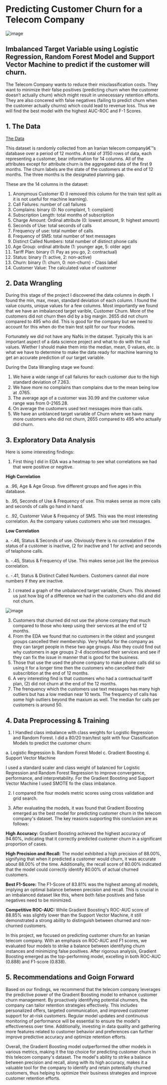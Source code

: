 # Predicting Customer Churn for a Telecom Company

![image](https://github.com/GHASS19/Customer-Churn/assets/86930309/c6bd7956-06ef-47e0-9ac1-46d51a3feb37)

## Imbalanced Target Variable using Logistic Regression, Random Forest Model and Support Vector Machine to predict if the customer will churn.

The Telecom Company wants to reduce their misclassification costs.  They want to minimize their false positives (predicting churn when the customer doesn’t actually churn) which might result in unnecessary retention efforts. They are also concered with false negatives (failing to predict churn when the customer actually churns) which could lead to revenue loss. Thus we will find the best model with the highest AUC-ROC and F-1 Scores.

## 1. The Data
[The Data](https://archive.ics.uci.edu/dataset/563/iranian+churn+dataset)

This dataset is randomly collected from an Iranian telecom companyâ€™s database over a period of 12 months. A total of 3150 rows of data, each representing a customer, bear information for 14 columns. 
All of the attributes except for attribute churn is the aggregated data of the first 9 months. The churn labels are the state of the customers at the end of 12 months. The three months is the designated planning gap.

These are the 14 columns in the dataset:

1. Anonymous Customer ID (I removed this column for the train test split as it is not useful for machine learning).
2. Call Failures: number of call failures
3. Complains: binary (0: No complaint, 1: complaint)
4. Subscription Length: total months of subscription
5. Charge Amount: Ordinal attribute (0: lowest amount, 9: highest amount)
6. Seconds of Use: total seconds of calls
7. Frequency of use: total number of calls
8. Frequency of SMS: total number of text messages
9. Distinct Called Numbers: total number of distinct phone calls
10. Age Group: ordinal attribute (1: younger age, 5: older age)
11. Tariff Plan: binary (1: Pay as you go, 2: contractual)
12. Status: binary (1: active, 2: non-active)
13. Churn: binary (1: churn, 0: non-churn) - Class label
14. Customer Value: The calculated value of customer

## 2. Data Wrangling

During this stage of the project I discovered the data columns in depth. I found the min, max, mean, standard deviation of each column. I found the value counts, unique values for a few columns. Most importantly we found that we have an imbalanced target varible, Customer Churn. More of the customers did not churn then did by a big margin. 2655 did not churn compared to 495 who did. This is good for the company but we need to account for this when do the train test split for our four models. 

Fortunately we did not have any NaNs in the dataset. Typically this is an important aspect of a data science project and what to do with the null values. Wiether I should make them into the median, mean, 0 values, etc. is what we have to determine to make the data ready for machine learning to get an accurate prediction of our target variable.

During the Data Wrangling stage we found:
1. We have a wide range of call failures for each customer due to the high standard deviation of 7.263.
2. We have more no complains than complains due to the mean being low at .0765.
3. The average age of a customer was 30.99 and the customer value range was from 0-2165.28.
4. On average the customers used text messages more than calls.
5. We have an unblanced target variable of Churn where we have many more customers who did not churn, 2655 compared to 495 who actually did churn.

## 3. Exploratory Data Analysis

Here is some interesting findings:

1. First thing I did in EDA was a heatmap to see what correlations we had that were positive or negitive.

**High Correlation**

a. .96, Age & Age Group. five different groups and five ages in this database.

b. .95, Seconds of Use & Frequency of use. This makes sense as more calls and seconds of calls go hand in hand.

c. .92, Customer Value & Frequency of SMS. This was the most interesting correlation. As the company values customers who use text messages.

**Low Correlation**

a. -.46, Status & Seconds of use. Obviously there is no correalation if the status of a customer is inactive, (2 for inactive and 1 for active) and seconds of telaphone calls.

b. -.45, Status & Frequency of Use. This makes sense just like the previous correlation.

c. -.41, Status & Distinct Called Numbers. Customers cannot dial more numbers if they are inactive.

2. I created a graph of the unbalanced target variable, Churn. This showed us just how big of a difference we had in the customers who did and did not churn.

![image](https://github.com/GHASS19/Customer-Churn/assets/86930309/162145cd-b130-4925-a975-c115172345be)

3. Customers that churned did not use the phone company that much compared to those who keep using their services at the end of 12 months.
4. From the EDA we found that no customers in the oldest and youngest groups cancelled their membership. Very helpful for the company as they can target people in these two age groups. Also they could find out why customers in age groups 2-4 discontinued their services and see if they can fix the issue in manner that is good for the business.
5. Those that use the used the phone company to make phone calls did so using it for a longer time then the customers who cancelled their subscribtion at the end of 12 months.
6. A very interesting find is that customers who had a contractual tariff plan, (2) did not churn at the end of the 12 months.
7. The frenquency which the customers use text messages has many high outliers but has a low median near 10 texts. The frequency of calls has some high outliers beyond the maxium as well. The median for calls per customers is around 50.

## 4. Data Preprocessing & Training

1. I Handled class imbalance with class weights for Logistic Regression and Random Forest. I did a 80/20 train/test split with four Classification Models to predict the customer churn:

a. Logistic Regression
b. Random Forest Model
c. Gradient Boosting
d. Support Vector Machine

I used a standard scaler and class weight of balanced for Logistic Regression and Random Forest Regression to improve convergence, performance, and interpretability. For the Gradient Boosting and Support Vector Machine I used SMOTE fo the class imbalance.

2. I compared the four models metric scores using cross validation and grid search.  

3. After evaluating the models, it was found that Gradient Boosting emerged as the best model for predicting customer churn in the telecom company's dataset. The key reasons supporting this conclusion are as follows:

**High Accuracy:** Gradient Boosting achieved the highest accuracy of 94.60%, indicating that it correctly predicted customer churn in a significant proportion of cases.

**High Precision and Recall:** The model exhibited a high precision of 88.00%, signifying that when it predicted a customer would churn, it was accurate about 88.00% of the time. Additionally, the recall score of 80.00% indicated that the model could correctly identify 80.00% of actual churned customers.

**Best F1-Score:** The F1-Score of 83.81% was the highest among all models, implying an optimal balance between precision and recall. This is crucial in an imbalanced dataset like this, where both false positives and false negatives need to be minimized.

**Competitive ROC-AUC:** While Gradient Boosting's ROC-AUC score of 88.85% was slightly lower than the Support Vector Machine, it still demonstrated a strong ability to distinguish between churned and non-churned customers.

In this project, we focused on predicting customer churn for an Iranian telecom company. With an emphasis on ROC-AUC and F1 scores, we evaluated four models to strike a balance between identifying churn instances and minimizing false positives. After rigorous analysis, Gradient Boosting emerged as the top-performing model, excelling in both ROC-AUC (0.888) and F1-score (0.838).

## 5. Recommendations and Goign Forward

Based on our findings, we recommend that the telecom company leverages the predictive power of the Gradient Boosting model to enhance customer churn management. By proactively identifying potential churners, the company can tailor retention strategies effectively. This includes personalized offers, targeted communication, and improved customer support for at-risk customers. Regular model updates and continuous monitoring of performance will be essential to ensure the model's effectiveness over time. Additionally, investing in data quality and gathering more features related to customer behavior and preferences can further improve predictive accuracy and optimize retention efforts.

Overall, the Gradient Boosting model outperformed the other models in various metrics, making it the top choice for predicting customer churn in this telecom company's dataset. The model's ability to strike a balance between precision and recall, along with its high accuracy, makes it a valuable tool for the company to identify and retain potentially churned customers, thus helping to optimize their business strategies and improve customer retention efforts.
